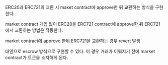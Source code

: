 ERC20과 ERC721의 교환 시 maket contract에 approve한 뒤 교환하는 방식을 구현한다.

market contract 개입 없이 ERC20을 ERC721 contract에 approve한 뒤 ERC721에서 교환하는 방법은 작동한다.

market contract에 approve 한뒤 ERC721을 교환하는 경우 revert 발생

대안으로 escrow 방식으로 구현할 수 있다. 이 경우 거래가 이뤄지기 전에 market contract가 토큰을 소지하게 된다.
